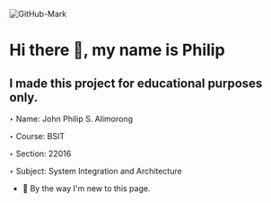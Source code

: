![GitHub-Mark](https://user-images.githubusercontent.com/127371993/224670361-8075c0c8-1227-4844-af6d-c31b776dcb7a.png)

# Hi there 👋, my name is Philip

## I made this project for educational purposes only.

‣ Name: John Philip S. Alimorong

‣ Course: BSIT

‣ Section: 22016

‣ Subject: System Integration and Architecture


- 🔭 By the way I'm new to this page.
